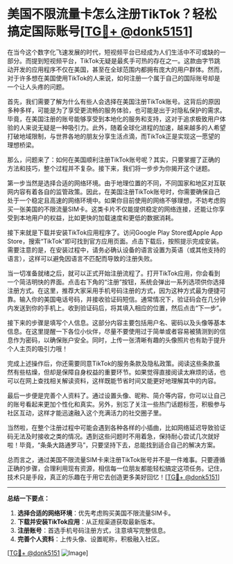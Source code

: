 # 美国不限流量卡怎么注册TikTok？轻松搞定国际账号[[TG💪+ @donk5151](https://t.me/s/donk5151)]

在当今这个数字化飞速发展的时代，短视频平台已经成为人们生活中不可或缺的一部分。而提到短视频平台，TikTok无疑是最炙手可热的存在之一。这款由字节跳动开发的应用程序不仅在美国，甚至在全球范围内都拥有庞大的用户群体。然而，对于许多想在美国使用TikTok的人来说，如何注册一个属于自己的国际账号却是一个让人头疼的问题。

首先，我们需要了解为什么有些人会选择在美国注册TikTok账号。这背后的原因多种多样，可能是为了享受更流畅的服务体验，也可能是出于对隐私保护的需求。毕竟，在美国注册的账号能够享受到本地化的服务和支持，这对于追求极致用户体验的人来说无疑是一种吸引力。此外，随着全球化进程的加速，越来越多的人希望打破地域限制，与世界各地的朋友分享生活点滴，而TikTok正是实现这一愿望的理想桥梁。

那么，问题来了：如何在美国顺利注册TikTok账号呢？其实，只要掌握了正确的方法和技巧，整个过程并不复杂。接下来，我们将一步步为你揭开这个谜题。

第一步当然是选择合适的网络环境。由于地理位置的不同，不同国家和地区对互联网内容有着各自的监管政策。因此，在美国注册TikTok账号时，你需要确保自己处于一个稳定且高速的网络环境中。如果你目前使用的网络不够理想，不妨考虑购买一张美国的不限流量SIM卡。这类卡片不仅能提供稳定的网络连接，还能让你享受到本地用户的权益，比如更快的加载速度和更低的数据消耗。

接下来就是下载并安装TikTok应用程序了。访问Google Play Store或Apple App Store，搜索“TikTok”即可找到官方应用页面。点击下载后，按照提示完成安装。需要注意的是，在安装过程中，请务必确认设备的语言设置为英语（或其他支持的语言），这样可以避免因语言不匹配而导致的注册失败。

当一切准备就绪之后，就可以正式开始注册流程了。打开TikTok应用，你会看到一个简洁明快的界面。点击右下角的“注册”按钮，系统会弹出一系列选项供你选择注册方式。在这里，推荐大家采用手机号码注册的方式，因为这种方式最为便捷可靠。输入你的美国电话号码，并接收验证码短信。通常情况下，验证码会在几分钟内发送到你的手机上。收到验证码后，将其填入相应的位置，然后点击“下一步”。

接下来的步骤是填写个人信息。这部分内容主要包括用户名、密码以及头像等基本信息。在这里提醒一下各位小伙伴，尽量不要使用过于简单或者容易被猜测到的信息作为密码，以确保账户安全。同时，上传一张清晰有趣的头像照片也有助于提升个人主页的吸引力哦！

完成上述操作后，你还需要同意TikTok的服务条款及隐私政策。阅读这些条款虽然有些枯燥，但却是保障自身权益的重要环节。如果觉得直接阅读太麻烦的话，也可以在网上查找相关解读资料，这样既能节省时间又能更好地理解其中的内容。

最后一步便是完善个人资料了。通过设置头像、昵称、简介等内容，你可以让自己的账号看起来更加个性化和真实。另外，别忘了关注一些热门话题标签，积极参与社区互动，这样才能迅速融入这个充满活力的社交圈子里。

当然啦，在整个注册过程中可能会遇到各种各样的小插曲，比如网络延迟导致验证码无法及时接收之类的情况。遇到这些问题时不用着急，保持耐心尝试几次就好啦！毕竟，“条条大路通罗马”，只要坚持下去，总能找到适合自己的解决方案。

总而言之，通过美国不限流量SIM卡来注册TikTok账号并不是一件难事。只要遵循正确的步骤，合理利用现有资源，相信每一位朋友都能轻松搞定这项任务。记住，技术只是手段，真正的乐趣在于用它去创造更多美好回忆！[[TG💪+ @donk5151](https://t.me/s/donk5151)]

---

**总结一下要点：**

1. **选择合适的网络环境**：优先考虑购买美国不限流量SIM卡。
2. **下载并安装TikTok应用**：从正规渠道获取最新版本。
3. **注册账号**：首选手机号码注册方式，注意填写完整信息。
4. **完善个人资料**：上传头像、设置昵称，积极融入社区。

[[TG💪+ @donk5151](https://t.me/s/donk5151) ![Image](https://i.postimg.cc/rwNCRYN7/Snipaste-2025-04-30-17-27-05.png)]